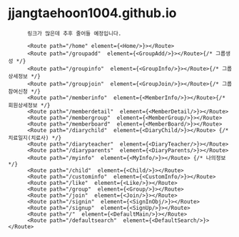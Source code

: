 # jjangtaehoon1004.github.io
          
          링크가 많은데 추후 줄어들 예정입니다.
          
          <Route path="/home" element={<Home/>}></Route>
          <Route path="/groupadd"  element={<GroupAdd/>}></Route>{/* 그룹생성 */}
          <Route path="/groupinfo"  element={<GroupInfo/>}></Route>{/* 그룹상세정보 */}
          <Route path="/groupjoin"  element={<GroupJoin/>}></Route>{/* 그룹참여신청 */}
          <Route path="/memberinfo"  element={<MemberInfo/>}></Route>{/* 회원상세정보 */}
          <Route path="/memberdetail"  element={<MemberDetail/>}></Route>
          <Route path="/membergroup"  element={<MemberGroup/>}></Route>
          <Route path="/memberboard"  element={<MemberBoard/>}></Route>
          <Route path="/diarychild"  element={<DiaryChild/>}></Route> {/* 치료일지(치료사) */}
          <Route path="/diaryteacher"  element={<DiaryTeacher/>}></Route>
          <Route path="/diaryparents"  element={<DiaryParents/>}></Route>
          <Route path="/myinfo"  element={<MyInfo/>}></Route> {/* 나의정보 */}
          <Route path="/child"  element={<Child/>}></Route>
          <Route path="/custominfo"  element={<CustomInfo/>}></Route>
          <Route path="/like"  element={<Like/>}></Route>
          <Route path="/group"  element={<Group/>}></Route>
          <Route path="/join"  element={<Join/>}></Route>
          <Route path="/signin"  element={<SignInObj/>}></Route>
          <Route path="/signup"  element={<SignUp/>}></Route>
          <Route path="/"  element={<DefaultMain/>}></Route>
          <Route path="/defaultsearch"  element={<DefaultSearch/>}></Route>
